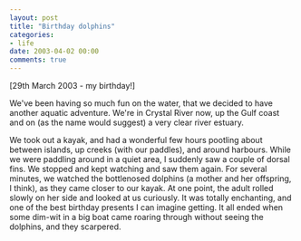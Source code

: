 ```yaml
---
layout: post
title: "Birthday dolphins"
categories:
- life
date: 2003-04-02 00:00
comments: true
---
```


<p>[29th March 2003 - my birthday!]</p>

<p>We've been having so much fun on the water, that we decided to have another aquatic adventure. We're in Crystal River now, up the Gulf coast and on (as the name would suggest) a very clear river estuary.</p>

<p>We took out a kayak, and had a wonderful few hours pootling about between islands, up creeks (with our paddles), and around harbours. While we were paddling around in a quiet area, I suddenly saw a couple of dorsal fins. We stopped and kept watching and saw them again. For several minutes, we watched the bottlenosed dolphins (a mother and her offspring, I think), as they came closer to our kayak. At one point, the adult rolled slowly on her side and looked at us curiously. It was totally enchanting, and one of the best birthday presents I can imagine getting. It all ended when some dim-wit in a big boat came roaring through without seeing the dolphins, and they scarpered.</p>


